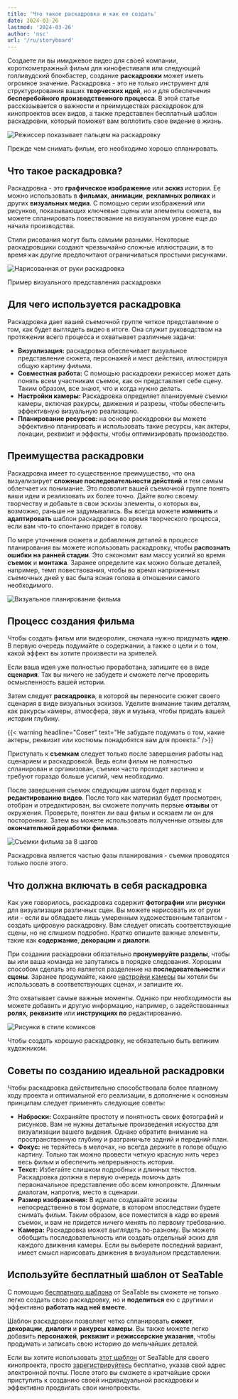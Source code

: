 ```yaml
---
title: 'Что такое раскадровка и как ее создать'
date: 2024-03-26
lastmod: '2024-03-26'
author: 'nsc'
url: '/ru/storyboard'
---
```


Создаете ли вы имиджевое видео для своей компании, короткометражный фильм для кинофестиваля или следующий голливудский блокбастер, создание **раскадровки** может иметь огромное значение. Раскадровка - это не только инструмент для структурирования ваших **творческих идей**, но и для обеспечения **бесперебойного производственного процесса**. В этой статье рассказывается о важности и преимуществах раскадровок для кинопроектов всех видов, а также представлен бесплатный шаблон раскадровки, который поможет вам воплотить свое видение в жизнь.

![Режиссер показывает пальцем на раскадровку](images/dix-sept-xEKgWKmUk5A-unsplash-711x463.jpg)

Прежде чем снимать фильм, его необходимо хорошо спланировать.

## Что такое раскадровка?

Раскадровка - это **графическое изображение** или **эскиз** истории. Ее можно использовать в **фильмах**, **анимации**, **рекламных роликах** и других **визуальных медиа**. С помощью серии изображений или рисунков, показывающих ключевые сцены или элементы сюжета, вы можете спланировать повествование на визуальном уровне еще до начала производства.

Стили рисования могут быть самыми разными. Некоторые раскадровщики создают чрезвычайно сложные иллюстрации, в то время как другие предпочитают ограничиваться простыми рисунками.

![Нарисованная от руки раскадровка](images/dix-sept-idiRDLFPH6A-unsplash-711x936.jpg)

Пример визуального представления раскадровки

## Для чего используется раскадровка

Раскадровка дает вашей съемочной группе четкое представление о том, как будет выглядеть видео в итоге. Она служит руководством на протяжении всего процесса и охватывает различные задачи:

- **Визуализация:** раскадровка обеспечивает визуальное представление сюжета, персонажей и мест действия, иллюстрируя общую картину фильма.
- **Совместная работа:** С помощью раскадровки режиссер может дать понять всем участникам съемок, как он представляет себе сцену. Таким образом, все знают, что и когда нужно делать.
- **Настройки камеры:** Раскадровка определяет планируемые съемки камеры, включая ракурсы, движения и разрезы, чтобы обеспечить эффективную визуальную реализацию.
- **Планирование ресурсов:** на основе раскадровки вы можете эффективно планировать и использовать такие ресурсы, как актеры, локации, реквизит и эффекты, чтобы оптимизировать производство.

## Преимущества раскадровки

Раскадровка имеет то существенное преимущество, что она визуализирует **сложные последовательности действий** и тем самым облегчает их понимание. Это позволит вашей съемочной группе понять ваши идеи и реализовать их более точно. Дайте волю своему творчеству и добавьте в свои эскизы элементы, о которых вы, возможно, раньше не задумывались. Вы всегда можете **изменить** и **адаптировать** шаблон раскадровки во время творческого процесса, если вам что-то спонтанно придет в голову.

По мере уточнения сюжета и добавления деталей в процессе планирования вы можете использовать раскадровку, чтобы **распознать ошибки на ранней стадии**. Это сэкономит вам массу усилий во время **съемок** и **монтажа**. Заранее определите как можно больше деталей, например, темп повествования, чтобы во время напряженных съемочных дней у вас была ясная голова в отношении самого необходимого.

![Визуальное планирование фильма](images/matt-popovich-pJwWrP-OIfk-unsplash-711x457.jpg)

## Процесс создания фильма

Чтобы создать фильм или видеоролик, сначала нужно придумать **идею**. В первую очередь подумайте о содержании, а также о цели и о том, какой эффект вы хотите произвести на зрителей.

Если ваша идея уже полностью проработана, запишите ее в виде **сценария**. Так вы ничего не забудете и сможете легче проверить осмысленность вашей истории.

Затем следует **раскадровка**, в которой вы переносите сюжет своего сценария в виде визуальных эскизов. Уделите внимание таким деталям, как ракурсы камеры, атмосфера, звук и музыка, чтобы придать вашей истории глубину.

{{< warning headline="Совет" text="Не забудьте подумать о том, какие актеры, реквизит или костюмы понадобятся вам для проекта." />}}

Приступать к **съемкам** следует только после завершения работы над сценарием и раскадровкой. Ведь если фильм не полностью спланирован и организован, съемки часто проходят хаотично и требуют гораздо больше усилий, чем необходимо.

После завершения съемок следующим шагом будет переход к **редактированию видео**. После того как материал будет просмотрен, отобран и отредактирован, вы сможете получить первые **отзывы** от окружения. Проверьте, понятен ли ваш фильм и осязаем ли он для посторонних. Затем вы можете использовать полученные отзывы для **окончательной доработки фильма**.

![Съемки фильма за 8 шагов](images/Film-drehen-in-8-Schritten-711x1264.png)

Раскадровка является частью фазы планирования - съемки проводятся только после этого.

## Что должна включать в себя раскадровка

Как уже говорилось, раскадровка содержит **фотографии** или **рисунки** для визуализации различных сцен. Вы можете нарисовать их от руки или - если вы обладаете лишь умеренным художественным талантом - создать цифровую раскадровку. Вам следует описать соответствующие сцены, но не слишком подробно. Кратко опишите важные элементы, такие как **содержание**, **декорации** и **диалоги**.

При создании раскадровки обязательно **пронумеруйте разделы**, чтобы вы или ваша команда не запутались в порядке следования. Хорошим способом сделать это является разделение на **последовательности** и **сцены**. Заранее продумайте, какие [настройки камеры](https://filmpuls.info/einstellungen-einstellungsgroesse-bildausschnitt/) вы хотели бы использовать в соответствующих сценах, и запишите их.

Это охватывает самые важные моменты. Однако при необходимости вы можете добавить и другую информацию, например, о задействованных **ролях**, **реквизите** или **инструкциях по** редактированию.

![Рисунки в стиле комиксов](images/nasim-keshmiri-bNjYwZrkJ3A-unsplash-711x474.jpg)

Чтобы создать хорошую раскадровку, не обязательно быть великим художником.

## Советы по созданию идеальной раскадровки

Чтобы раскадровка действительно способствовала более плавному ходу проекта и оптимальной его реализации, в дополнение к основным принципам следует применять следующие советы:

- **Наброски:** Сохраняйте простоту и понятность своих фотографий и рисунков. Вам не нужны детальные произведения искусства для визуализации вашего видения. Однако обратите внимание на пространственную глубину и разграничьте задний и передний план.
- **Фокус:** не теряйтесь в мелочах, но всегда держите в голове общую картину. Только так можно провести четкую красную нить через весь фильм и обеспечить непрерывность истории.
- **Текст:** Избегайте слишком подробных и длинных текстов. Раскадровка должна в первую очередь помочь дать первоначальное представление обо всем кинопроекте. Длинным диалогам, напротив, место в сценарии.
- **Размер изображения:** В идеале создавайте эскизы непосредственно в том формате, в котором впоследствии будете снимать фильм. Таким образом, все поместится в кадр во время съемок, и вам не придется ничего менять по первому требованию.
- **Камера:** Раскадровка может выглядеть по-разному. Вы можете обобщить последовательность или создать отдельный эскиз для каждого движения камеры. Если вы выберете последний вариант, имеет смысл нарисовать движения в визуальном представлении.

## Используйте бесплатный шаблон от SeaTable

С помощью [бесплатного шаблона](https://seatable.io/ru/vorlage/k6o24najsho8oipbkwmo8g/) от SeaTable вы сможете не только легко создать свою раскадровку, но и **поделиться** ею с другими и эффективно **работать над ней вместе**.

Шаблон раскадровки позволяет четко спланировать **сюжет**, **декорации**, **диалоги** и **ракурсы камеры**. Вы также можете легко добавить **персонажей**, **реквизит** и **режиссерские указания**, чтобы продумать и записать свою историю до мельчайших деталей.

Если вы хотите использовать [этот шаблон](https://seatable.io/ru/vorlage/k6o24najsho8oipbkwmo8g/) от SeaTable для своего кинопроекта, просто [зарегистрируйтесь](https://seatable.io/ru/registrierung/) бесплатно, указав свой адрес электронной почты. После этого вы сможете в кратчайшие сроки приступить к созданию своей индивидуальной раскадровки и эффективно продвигать свои кинопроекты.
